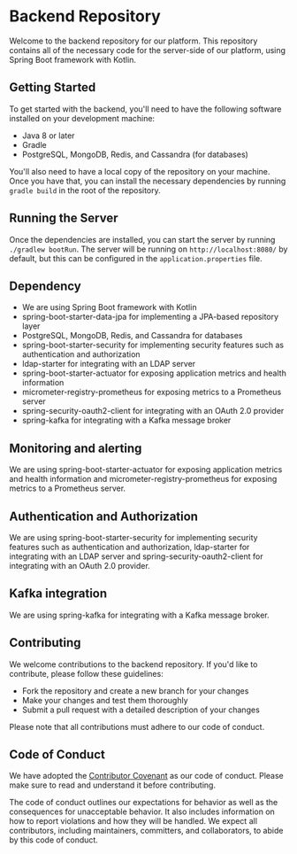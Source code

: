 # Backend Repository

Welcome to the backend repository for our platform. This repository contains all of the necessary code for the server-side of our platform, using Spring Boot framework with Kotlin.

## Getting Started

To get started with the backend, you'll need to have the following software installed on your development machine:

- Java 8 or later
- Gradle
- PostgreSQL, MongoDB, Redis, and Cassandra (for databases)

You'll also need to have a local copy of the repository on your machine. Once you have that, you can install the necessary dependencies by running `gradle build` in the root of the repository.

## Running the Server

Once the dependencies are installed, you can start the server by running `./gradlew bootRun`. The server will be running on `http://localhost:8080/` by default, but this can be configured in the `application.properties` file.

## Dependency

- We are using Spring Boot framework with Kotlin
- spring-boot-starter-data-jpa for implementing a JPA-based repository layer
- PostgreSQL, MongoDB, Redis, and Cassandra for databases
- spring-boot-starter-security for implementing security features such as authentication and authorization
- ldap-starter for integrating with an LDAP server
- spring-boot-starter-actuator for exposing application metrics and health information
- micrometer-registry-prometheus for exposing metrics to a Prometheus server
- spring-security-oauth2-client for integrating with an OAuth 2.0 provider
- spring-kafka for integrating with a Kafka message broker

## Monitoring and alerting 

We are using spring-boot-starter-actuator for exposing application metrics and health information and micrometer-registry-prometheus for exposing metrics to a Prometheus server.

## Authentication and Authorization

We are using spring-boot-starter-security for implementing security features such as authentication and authorization, ldap-starter for integrating with an LDAP server and spring-security-oauth2-client for integrating with an OAuth 2.0 provider.

## Kafka integration

We are using spring-kafka for integrating with a Kafka message broker.

## Contributing

We welcome contributions to the backend repository. If you'd like to contribute, please follow these guidelines:

- Fork the repository and create a new branch for your changes
- Make your changes and test them thoroughly
- Submit a pull request with a detailed description of your changes

Please note that all contributions must adhere to our code of conduct.

## Code of Conduct

We have adopted the [Contributor Covenant](https://www.contributor-covenant.org/) as our code of conduct. Please make sure to read and understand it before contributing.

The code of conduct outlines our expectations for behavior as well as the consequences for unacceptable behavior. It also includes information on how to report violations and how they will be handled. We expect all contributors, including maintainers, committers, and collaborators, to abide by this code of conduct.
